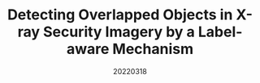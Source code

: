 ---
title: "Detecting Overlapped Objects in X-ray Security Imagery by a Label-aware Mechanism"
date: 20220318
category: "vision"
author_list: "Cairong Zhao; Liang Zhu; Shuguang Dou; Weihong Deng; Liang Wang"
pub_in: "IEEE Transactions on Information Forensics and Security 2022"
pdf_url: "https://ieeexplore.ieee.org/document/9722843"
img_path1: "DOOXSI.png"
---